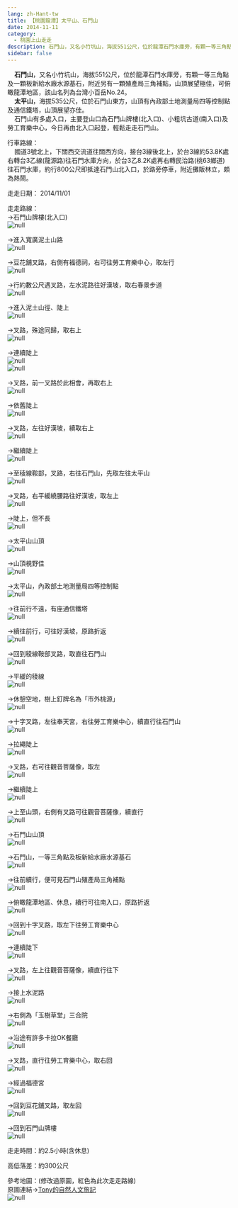 ```yaml
---
lang: zh-Hant-tw
title: 【桃園龍潭】太平山、石門山
date: 2014-11-11
category: 
  - 桃園上山走走
description: 石門山，又名小竹坑山，海拔551公尺，位於龍潭石門水庫旁，有顆一等三角點及一顆板新給水廠水源基石，附近另有一顆殖產局三角補點，山頂展望極佳，可俯瞰龍潭地區，該山名列為台灣小百岳No.24。 太平山，海拔535公尺，位於石門山東方，山頂有內政部土地測量局四等控制點及通信鐵塔，山頂展望亦佳。 石門山有多處入口，主要登山口為石門山牌樓(北入口)、小粗坑古道(南入口)及勞工育樂中心，今日再由北入口起登，輕鬆走走石門山。
sidebar: false
---
```


    **石門山**，又名小竹坑山，海拔551公尺，位於龍潭石門水庫旁，有顆一等三角點及一顆板新給水廠水源基石，附近另有一顆殖產局三角補點，山頂展望極佳，可俯瞰龍潭地區，該山名列為台灣小百岳No.24。  
    **太平山**，海拔535公尺，位於石門山東方，山頂有內政部土地測量局四等控制點及通信鐵塔，山頂展望亦佳。  
    石門山有多處入口，主要登山口為石門山牌樓(北入口)、小粗坑古道(南入口)及勞工育樂中心，今日再由北入口起登，輕鬆走走石門山。

行車路線：  
    國道3號北上，下關西交流道往關西方向，接台3線後北上，於台3線約53.8K處右轉台3乙線(龍源路)往石門水庫方向，於台3乙8.2K處再右轉民治路(桃63鄉道)往石門水庫，約行800公尺即抵達石門山北入口，於路旁停車，附近攤販林立，頗為熱鬧。

走走日期： 2014/11/01

走走路線：  
→石門山牌樓(北入口)  
![null](image/1057611156_l.jpg)

→進入寬廣泥土山路  
![null](image/1057612733_l.jpg)

→豆花舖叉路，右側有福德祠，右可往勞工育樂中心，取左行  
![null](image/1057611378_l.jpg)

→行約數公尺遇叉路，左水泥路往好漢坡，取右春景步道  
![null](image/1057611157_l.jpg)

→進入泥土山徑、陡上  
![null](image/1057614002_l.jpg)

→叉路，殊途同歸，取右上  
![null](image/1057614195_l.jpg)

→連續陡上  
![null](image/1057613422_l.jpg)  
![null](image/1057613321_l.jpg)

→叉路，前一叉路於此相會，再取右上  
![null](image/1057611379_l.jpg)

→依舊陡上  
![null](image/1057614287_l.jpg)

→叉路，左往好漢坡，續取右上  
![null](image/1057613120_l.jpg)

→繼續陡上  
![null](image/1057611380_l.jpg)

→至稜線鞍部，叉路，右往石門山，先取左往太平山  
![null](image/1057611448_l.jpg)

→叉路，右平緩繞腰路往好漢坡，取左上  
![null](image/1057612846_l.jpg)

→陡上，但不長  
![null](image/1057613121_l.jpg)

→太平山山頂  
![null](image/1057610866_l.jpg)

→山頂視野佳  
![null](image/1057613423_l.jpg)

→太平山，內政部土地測量局四等控制點  
![null](image/1057613631_l.jpg)

→往前行不遠，有座通信鐵塔  
![null](image/1057611450_l.jpg)

→續往前行，可往好漢坡，原路折返  
![null](image/1057612735_l.jpg)

→回到稜線鞍部叉路，取直往石門山  
![null](image/1057611381_l.jpg)

→平緩的稜線  
![null](image/1057610867_l.jpg)

→休憩空地，樹上釘牌名為「市外桃源」  
![null](image/1057613715_l.jpg)

→十字叉路，左往奉天宮，右往勞工育樂中心，續直行往石門山  
![null](image/1057611382_l.jpg)

→拉繩陡上  
![null](image/1057614004_l.jpg)

→叉路，右可往觀音菩薩像，取左  
![null](image/1057611453_l.jpg)

→繼續陡上  
![null](image/1057613426_l.jpg)

→上至山頭，右側有叉路可往觀音菩薩像，續直行  
![null](image/1057612999_l.jpg)

→石門山山頂  
![null](image/1057613126_l.jpg)

→石門山，一等三角點及板新給水廠水源基石  
![null](image/1057614289_l.jpg)

→往前續行，便可見石門山殖產局三角補點  
![null](image/1057613520_l.jpg)

→俯瞰龍潭地區、休息，續行可往南入口，原路折返  
![null](image/1057613427_l.jpg)

→回到十字叉路，取左下往勞工育樂中心  
![null](image/1057612738_l.jpg)

→連續陡下  
![null](image/1057611458_l.jpg)

→叉路，左上往觀音菩薩像，續直行往下  
![null](image/1057613717_l.jpg)

→接上水泥路  
![null](image/1057613718_l.jpg)

→右側為「玉樹草堂」三合院  
![null](image/1057613521_l.jpg)

→沿途有許多卡拉OK餐廳  
![null](image/1057611066_l.jpg)

→叉路，直行往勞工育樂中心，取右回  
![null](image/1057613428_l.jpg)

→經過福德宮  
![null](image/1057614200_l.jpg)

→回到豆花舖叉路，取左回  
![null](image/1057614388_l.jpg)

→回到石門山牌樓  
![null](image/1057614201_l.jpg)

走走時間：約2.5小時(含休息)

高低落差：約300公尺

參考地圖：(修改過原圖，紅色為此次走走路線)  
原圖連結→[Tony的自然人文旅記](http://www.tonyhuang39.com/tony0452/tony0452.html)  
![null](image/1057614391_l.jpg)
